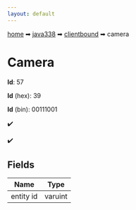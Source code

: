 ```yaml
---
layout: default
---
```


[home](/) ➡ [java338](/protocol/java338) ➡ [clientbound](/protocol/java338/clientbound) ➡ camera

# Camera

**Id**: 57

**Id** (hex): 39

**Id** (bin): 00111001

✔️

✔️

## Fields

Name | Type
---|---
entity id | varuint

